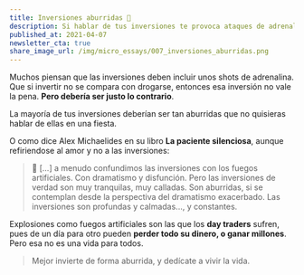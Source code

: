 ```yaml
---
title: Inversiones aburridas 🥱
description: Si hablar de tus inversiones te provoca ataques de adrenalina, algo estás haciendo mal.
published_at: 2021-04-07
newsletter_cta: true
share_image_url: /img/micro_essays/007_inversiones_aburridas.png
---
```


Muchos piensan que las inversiones deben incluir unos shots de adrenalina. Que si invertir no se compara con drogarse, entonces esa inversión no vale la pena. **Pero debería ser justo lo contrario**.

La mayoría de tus inversiones deberían ser tan aburridas que no quisieras hablar de ellas en una fiesta.

O como dice Alex Michaelides en su libro **La paciente silenciosa**, aunque refiriendose al amor y no a las inversiones:

> 💬 [...] a menudo confundimos las inversiones con los fuegos artificiales. Con dramatismo y disfunción. Pero las inversiones de verdad son muy tranquilas, muy calladas. Son aburridas, si se contemplan desde la perspectiva del dramatismo exacerbado. Las inversiones son profundas y calmadas..., y constantes.

Explosiones como fuegos artificiales son las que los __day traders__ sufren, pues de un día para otro pueden **perder todo su dinero, o ganar millones**. Pero esa no es una vida para todos.

> Mejor invierte de forma aburrida, y dedícate a vivir la vida.
